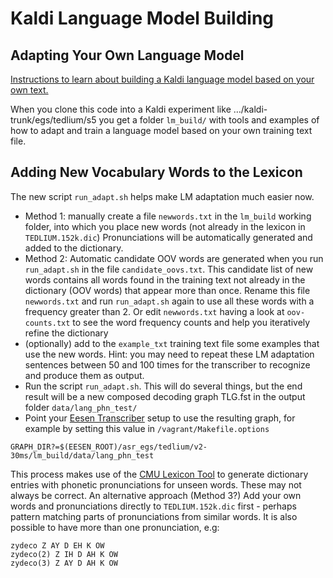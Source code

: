 # Kaldi Language Model Building #
## Adapting Your Own Language Model ##

[Instructions to learn about building a Kaldi language model based on your own text.](http://speechkitchen.org/kaldi-language-model-building/)

When you clone this code into a Kaldi experiment like …/kaldi-trunk/egs/tedlium/s5 you get a folder `lm_build/` with tools and examples of how to adapt and train a language model based on your own training text file.

## Adding New Vocabulary Words to the Lexicon

The new script `run_adapt.sh` helps make LM adaptation much easier now.

 *    Method 1: manually create a file `newwords.txt` in the `lm_build` working folder, into which you place new words (not already in the lexicon in `TEDLIUM.152k.dic`) Pronunciations will be automatically generated and added to the dictionary.
 *   Method 2: Automatic candidate OOV words are generated when you run `run_adapt.sh` in the file `candidate_oovs.txt`. This candidate list of new words contains all words found in the training text not already in the dictionary (OOV words)  that appear more than once. Rename this file `newwords.txt` and run `run_adapt.sh` again to use all these words with a frequency greater than 2. Or edit `newwords.txt` having a look at `oov-counts.txt` to see the word frequency counts and help you iteratively refine the dictionary
 *   (optionally) add to the `example_txt` training text file some examples that use the new words. Hint: you may need to repeat these LM adaptation sentences between 50 and 100 times for the transcriber to recognize and produce them as output.
 *   Run the script `run_adapt.sh`. This will do several things, but the end result will be a new composed decoding graph TLG.fst in the output folder `data/lang_phn_test/`
 *   Point your [Eesen Transcriber](http://www.github.com/srvk/eesen-transcriber) setup to use the resulting graph, for example by setting this value in `/vagrant/Makefile.options`

`GRAPH_DIR?=$(EESEN_ROOT)/asr_egs/tedlium/v2-30ms/lm_build/data/lang_phn_test`

This process makes use of the [CMU Lexicon Tool](http://www.speech.cs.cmu.edu/tools/lextool.html) to generate dictionary entries with phonetic pronunciations for unseen words. These may not always be correct. An alternative approach (Method 3?) Add your own words and pronunciations directly to `TEDLIUM.152k.dic` first - perhaps pattern matching parts of pronunciations from similar words. It is also possible to have more than one pronunciation, e.g:
```
zydeco Z AY D EH K OW
zydeco(2) Z IH D AH K OW
zydeco(3) Z AY D AH K OW
```
